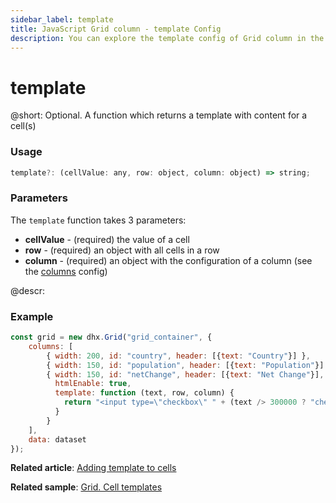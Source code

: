 ```yaml
---
sidebar_label: template
title: JavaScript Grid column - template Config 
description: You can explore the template config of Grid column in the documentation of the DHTMLX JavaScript UI library. Browse developer guides and API reference, try out code examples and live demos, and download a free 30-day evaluation version of DHTMLX Suite.
---
```


# template

@short: Optional. A function which returns a template with content for a cell(s)

### Usage

~~~jsx
template?: (cellValue: any, row: object, column: object) => string;
~~~

### Parameters

The `template` function takes 3 parameters:

- **cellValue** - (required) the value of a cell
- **row** - (required) an object with all cells in a row
- **column** - (required) an object with the configuration of a column (see the [columns](grid/api/grid_columns_config.md) config)

@descr:
### Example

~~~jsx
const grid = new dhx.Grid("grid_container", {
    columns: [
        { width: 200, id: "country", header: [{text: "Country"}] },
        { width: 150, id: "population", header: [{text: "Population"}] },
        { width: 150, id: "netChange", header: [{text: "Net Change"}],
          htmlEnable: true,
          template: function (text, row, column) {
            return "<input type=\"checkbox\" " + (text /> 300000 ? "checked": "")  + ">";
          }
        }
    ],
    data: dataset
});
~~~

**Related article**: [Adding template to cells](grid/customization.md#adding-template-to-cells)

**Related sample**: [Grid. Cell templates](https://snippet.dhtmlx.com/9txizaow)
